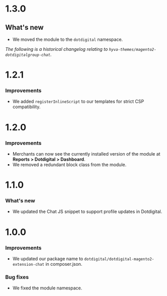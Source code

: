 # 1.3.0

## What's new
- We moved the module to the `dotdigital` namespace.


_The following is a historical changelog relating to `hyva-themes/magento2-dotdigitalgroup-chat`._

# 1.2.1

### Improvements
- We added `registerInlineScript` to our templates for strict CSP compatibility.

# 1.2.0

### Improvements
- Merchants can now see the currently installed version of the module at **Reports > Dotdigital > Dashboard**.
- We removed a redundant block class from the module.

# 1.1.0

### What's new
- We updated the Chat JS snippet to support profile updates in Dotdigital.

# 1.0.0

### Improvements
- We updated our package name to `dotdigital/dotdigital-magento2-extension-chat` in composer.json.

### Bug fixes
- We fixed the module namespace.
